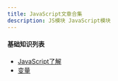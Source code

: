 ```yaml
---
title: JavaScript文章合集
description: JS模块 JavaScript模块
---
```

#### 基础知识列表
- [JavaScript了解](https://github.com/xingorg1/xingorg1Note/issues/24)
- [变量](https://github.com/xingorg1/xingorg1Note/issues/25)

